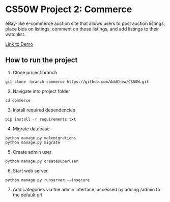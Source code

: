 # CS50W Project 2: Commerce

eBay-like e-commerce auction site that allows users to post auction listings, place bids on listings, comment on those listings, and add listings to their watchlist.

[Link to Demo](https://youtu.be/rR-ContBkNA)

## How to run the project

1. Clone project branch
```
git clone -branch commerce https://github.com/AddChew/CS50W.git
```

2. Navigate into project folder
```
cd commerce
```

3. Install required dependencies
```
pip install -r requirements.txt
```

4. Migrate database
```
python manage.py makemigrations
python manage.py migrate
```

5. Create admin user
```
python manage.py createsuperuser
```

6. Start web server
```
python manage.py runserver --insecure
```

7. Add categories via the admin interface, accessed by adding /admin to the default url